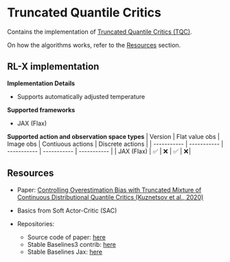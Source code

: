 # Truncated Quantile Critics

Contains the implementation of [Truncated Quantile Critics (TQC)](https://arxiv.org/pdf/2005.04269).

On how the algorithms works, refer to the [Resources](#resources) section.


## RL-X implementation

**Implementation Details**
- Supports automatically adjusted temperature

**Supported frameworks**
- JAX (Flax)

**Supported action and observation space types**
| Version | Flat value obs | Image obs | Contiuous actions | Discrete actions |
| ----------- | ----------- | ----------- | ----------- | ----------- |
| JAX (Flax) | ✅ | ❌ | ✅ | ❌ |


## Resources
- Paper: [Controlling Overestimation Bias with Truncated Mixture of Continuous Distributional Quantile Critics (Kuznetsov et al., 2020)](https://arxiv.org/pdf/2005.04269)

- Basics from Soft Actor-Critic (SAC)

- Repositories:
    - Source code of paper: [here](https://github.com/SamsungLabs/tqc_pytorch)
    - Stable Baselines3 contrib: [here](https://github.com/Stable-Baselines-Team/stable-baselines3-contrib/tree/master/sb3_contrib/tqc)
    - Stable Baselines Jax: [here](https://github.com/araffin/sbx/tree/master/sbx/tqc)
